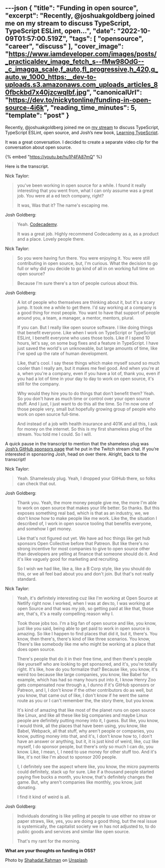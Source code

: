 ---json
{
  "title": "Funding in open source",
  "excerpt": "Recently, @joshuakgoldberg joined me on my stream to discuss TypeScript, TypeScript ESLint, open...",
  "date": "2022-10-09T01:57:00.519Z",
  "tags": [
    "opensource",
    "career",
    "discuss"
  ],
  "cover_image": "https://www.iamdeveloper.com/images/posts/_practicaldev_image_fetch_s--fMw98OdG--_c_imagga_scale,f_auto,fl_progressive,h_420,q_auto,w_1000_https:__dev-to-uploads.s3.amazonaws.com_uploads_articles_80fbckbd7x40jzcwqlbf.jpg",
  "canonicalUrl": "https://dev.to/nickytonline/funding-in-open-source-4i6k",
  "reading_time_minutes": 5,
  "template": "post"
}
---

Recently, @joshuakgoldberg joined me on [my stream](https://livecoding.ca) to discuss TypeScript, TypeScript ESLint, open source, and Josh’s new book, [Learning TypeScript](https://www.learningtypescript.com).

It was a great conversation. I decided to create a separate video clip for the conversation about open source.

{% embed "https://youtu.be/hu1P4FA87mQ" %}

Here is the transcript.

Nick Taylor:

<blockquote>
<p>you've been working in open source for a while. I found it really interesting that you went from, what I can only assume was a great job. You were at a ed tech company, right?</p>

<p>It was, Was that it? The name's escaping me.</p>
</blockquote>

Josh Goldberg: 
<blockquote>
<p>Yeah. <a href="https://www.codecademy.com/">Codecademy</a>.</p>

<p>It was a great job. Highly recommend Codecademy as a, as a product and a place. Lovely people there.
</p>
</blockquote> 

Nick Taylor:

<blockquote>
<p>So you were having fun there. You were enjoying it. You were still contributing in open source, but, I'm curious. What the decision to go full or why did you decide to go kind of all in on working full time on open source?</p>

<p>Because I'm sure there's a ton of people curious about this.</p>
</blockquote>

Josh Goldberg:
<blockquote>
<p>A lot of people who themselves are thinking about it, but it's a scary jump. It took me a while to get there. I'd say working at a company is a good thing for most people. You want to have that support of people around you, a team, a manager, a mentor, mentors, plural.</p>

<p>If you can. But I really like open source software. I like doing things that benefit everyone. Like when I work on TypeScript or TypeScript ESLint, I benefit everyone who uses those tools. Like if I spend 10 hours, let's say, on some bug fixes and a feature in TypeScript. I have just saved the world's un unknowable, but large amounts of time, like I've sped up the rate of human development.</p>

<p>Like, that's cool. I say these things which make myself sound so much cooler than I really am, but it makes me feel good. And when you're at a, when you're a company, even if you have a lot of, thank you, even if you had a lot of time in your day to day to work on open source, it's still for the company.</p>

<p>Why would they hire you to do things that don't benefit them? Yeah. So you don't have as much time or control over your open source stuff. And I just, I just want to do this all the time. So I'm now one of those people very, small but hopefully growing group of people who work on open source full-time.</p>

<p>And instead of a job with health insurance and 401K and all this, I ask for money on the internet. So this is my first shameless plug of the stream. You told me I could. So I will.</p>
</blockquote> 

A quick pause in the transcript to mention that the shameless plug was [Josh’s GitHub sponsors page](https://github.com/sponsors/JoshuaKGoldberg) that he put in the Twitch stream chat. If you’re interested in sponsoring Josh, head on over there. Alright, back to the transcript!

Nick Taylor:
<blockquote>
<p>Yeah. Shamelessly plug. Yeah, I dropped your GitHub there, so folks can check that out.</p></blockquote>

Josh Goldberg:
<blockquote>
<p>Thank you. Yeah, the more money people give me, the more I'm able to work on open source that makes your life better. So thanks. But this exposes something real bad, which is that as an industry, we, we don't know how to make people like me work. Like the, the situation I described of, I work in open source tooling that benefits everyone, and somehow I get money.</p>

<p>Like that's not figured out yet. We have ad hoc things like get hub sponsors Open Collective before that Patreon. But like there's no strong incentive for most companies to give to open source other than developers are yelling at finance that someone should do it. And it's like vaguely good for marketing and recruiting.</p>

<p>So I wish we had like, like a, like a B Corp style, like you should do this, or we all feel bad about you and don't join. But that's not really standard.
</p>
</blockquote>

Nick Taylor:
<blockquote>
<p>Yeah, it's definitely interesting cuz like I'm working at Open Source at Netlify right now. I worked, when I was at dev.to, I was working at open Source and that was my job, so getting paid at like that, those are, that's, it's a really compelling reason why I.</p>

<p>Took those jobs too. I'm a big fan of open source and like, you know, just like you said, being able to get paid to work in open source is amazing. So like I happen to find places that did it, but it, there's. You know, then there's, there's kind of like three scenarios. You know, There's like somebody like me who might be working at a place that does open source.</p>

<p>There's people that do it in their free time, and then there's people like yourself who are looking to get sponsored, and it's, you're totally right. It's like, how do you formalize that? Because like, you know, it's weird too because like large companies, you know, like Babel for example, which has had so many hours put into it, I know Henry Zoo gets compensated now through a, I dunno if it's GitHub sponsors or Patreon, and I, I don't know if the other contributors do as well, but you know, that came out of like, I don't know if he went the same route as you or I can't remember the, the story there, but you know.</p>

<p>It's kind of amazing that like most of the planet runs on open source like Linux, and like all these like big companies and maybe Linux people are definitely putting money into it, I guess. But like, you know, I would think, all the places that have been using, you know, like Babel, Webpack, all that stuff, why aren't people or companies, you know, putting money into that, and it's, I don't know how to, I don't have an answer or anything, but it, it is just kind of weird, like, cuz like myself, I do sponsor people, but there's only so much I can do, you know. Like, I mean, I, I need to use money for other stuff too. And it's like, it's not like I'm about to sponsor 200 people.</p>

<p>I, I definitely see the aspect where like, you know, the micro payments could definitely, stack up for sure. Like if a thousand people started paying five bucks a month, you know, that's definitely changes the game. But, why aren't companies like monthly, you know, just donating.</p>

<p>I find it kind of weird is all.</p>
</blockquote>

Josh Goldberg:
<blockquote>
<p>Individuals donating is like yelling at people to use either no straw or paper straws, like, yes, you are doing a good thing, but the real issue is systemically, the capitalist society we in has not adjusted to, to do public goods and services and similar like open source.</p>

<p>That's my rant for the morning.</p>
</blockquote>

**What are your thoughts on funding in OSS?**

Photo by <a href="https://unsplash.com/@hishahadat?utm_source=unsplash&utm_medium=referral&utm_content=creditCopyText">Shahadat Rahman</a> on <a href="https://unsplash.com/s/photos/open-source?utm_source=unsplash&utm_medium=referral&utm_content=creditCopyText">Unsplash</a>
